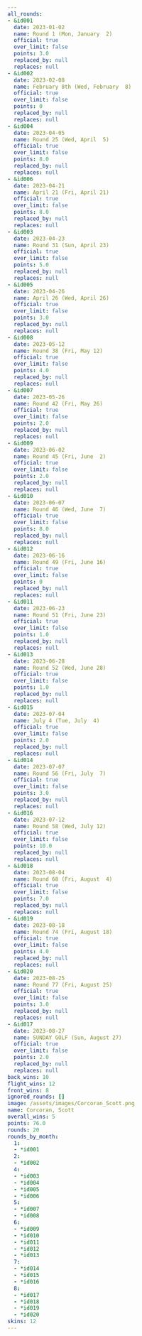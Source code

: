 ```yaml
---
all_rounds:
- &id001
  date: 2023-01-02
  name: Round 1 (Mon, January  2)
  official: true
  over_limit: false
  points: 3.0
  replaced_by: null
  replaces: null
- &id002
  date: 2023-02-08
  name: February 8th (Wed, February  8)
  official: true
  over_limit: false
  points: 0
  replaced_by: null
  replaces: null
- &id004
  date: 2023-04-05
  name: Round 25 (Wed, April  5)
  official: true
  over_limit: false
  points: 8.0
  replaced_by: null
  replaces: null
- &id006
  date: 2023-04-21
  name: April 21 (Fri, April 21)
  official: true
  over_limit: false
  points: 8.0
  replaced_by: null
  replaces: null
- &id003
  date: 2023-04-23
  name: Round 31 (Sun, April 23)
  official: true
  over_limit: false
  points: 5.0
  replaced_by: null
  replaces: null
- &id005
  date: 2023-04-26
  name: April 26 (Wed, April 26)
  official: true
  over_limit: false
  points: 3.0
  replaced_by: null
  replaces: null
- &id008
  date: 2023-05-12
  name: Round 38 (Fri, May 12)
  official: true
  over_limit: false
  points: 4.0
  replaced_by: null
  replaces: null
- &id007
  date: 2023-05-26
  name: Round 42 (Fri, May 26)
  official: true
  over_limit: false
  points: 2.0
  replaced_by: null
  replaces: null
- &id009
  date: 2023-06-02
  name: Round 45 (Fri, June  2)
  official: true
  over_limit: false
  points: 2.0
  replaced_by: null
  replaces: null
- &id010
  date: 2023-06-07
  name: Round 46 (Wed, June  7)
  official: true
  over_limit: false
  points: 8.0
  replaced_by: null
  replaces: null
- &id012
  date: 2023-06-16
  name: Round 49 (Fri, June 16)
  official: true
  over_limit: false
  points: 0
  replaced_by: null
  replaces: null
- &id011
  date: 2023-06-23
  name: Round 51 (Fri, June 23)
  official: true
  over_limit: false
  points: 1.0
  replaced_by: null
  replaces: null
- &id013
  date: 2023-06-28
  name: Round 52 (Wed, June 28)
  official: true
  over_limit: false
  points: 1.0
  replaced_by: null
  replaces: null
- &id015
  date: 2023-07-04
  name: July 4 (Tue, July  4)
  official: true
  over_limit: false
  points: 2.0
  replaced_by: null
  replaces: null
- &id014
  date: 2023-07-07
  name: Round 56 (Fri, July  7)
  official: true
  over_limit: false
  points: 3.0
  replaced_by: null
  replaces: null
- &id016
  date: 2023-07-12
  name: Round 58 (Wed, July 12)
  official: true
  over_limit: false
  points: 10.0
  replaced_by: null
  replaces: null
- &id018
  date: 2023-08-04
  name: Round 68 (Fri, August  4)
  official: true
  over_limit: false
  points: 7.0
  replaced_by: null
  replaces: null
- &id019
  date: 2023-08-18
  name: Round 74 (Fri, August 18)
  official: true
  over_limit: false
  points: 4.0
  replaced_by: null
  replaces: null
- &id020
  date: 2023-08-25
  name: Round 77 (Fri, August 25)
  official: true
  over_limit: false
  points: 3.0
  replaced_by: null
  replaces: null
- &id017
  date: 2023-08-27
  name: SUNDAY GOLF (Sun, August 27)
  official: true
  over_limit: false
  points: 2.0
  replaced_by: null
  replaces: null
back_wins: 10
flight_wins: 12
front_wins: 8
ignored_rounds: []
image: /assets/images/Corcoran_Scott.png
name: Corcoran, Scott
overall_wins: 5
points: 76.0
rounds: 20
rounds_by_month:
  1:
  - *id001
  2:
  - *id002
  4:
  - *id003
  - *id004
  - *id005
  - *id006
  5:
  - *id007
  - *id008
  6:
  - *id009
  - *id010
  - *id011
  - *id012
  - *id013
  7:
  - *id014
  - *id015
  - *id016
  8:
  - *id017
  - *id018
  - *id019
  - *id020
skins: 12
---
```

